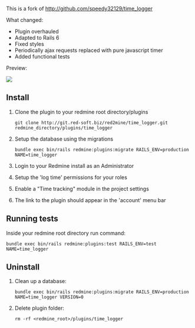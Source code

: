 This is a fork of http://github.com/speedy32129/time_logger

What changed:

* Plugin overhauled
* Adapted to Rails 6
* Fixed styles
* Periodically ajax requests replaced with pure javascript timer
* Added functional tests

Preview:

![](http://git.red-soft.biz/red2mine/time_logger/-/raw/assets/1552138058249.gif)

## Install

1. Clone the plugin to your redmine root directory/plugins

    ```
    git clone http://git.red-soft.biz/red2mine/time_logger.git redmine_directory/plugins/time_logger
    ```
2. Setup the database using the migrations

    ```
    bundle exec bin/rails redmine:plugins:migrate RAILS_ENV=production NAME=time_logger
    ```
3. Login to your Redmine install as an Administrator
4. Setup the 'log time' permissions for your roles
5. Enable a "Time tracking" module in the project settings
6. The link to the plugin should appear in the 'account' menu bar

## Running tests

Inside your redmine root directory run command:


    bundle exec bin/rails redmine:plugins:test RAILS_ENV=test NAME=time_logger

## Uninstall 

1. Clean up a database: 

    ```
    bundle exec bin/rails redmine:plugins:migrate RAILS_ENV=production NAME=time_logger VERSION=0
    ```
2. Delete plugin folder: 

    ```
    rm -rf <redmine_root>/plugins/time_logger
    ```